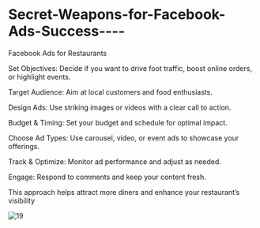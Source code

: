 # Secret-Weapons-for-Facebook-Ads-Success----

Facebook Ads for Restaurants

Set Objectives: Decide if you want to drive foot traffic, boost online orders, or highlight events.

Target Audience: Aim at local customers and food enthusiasts.

Design Ads: Use striking images or videos with a clear call to action.

Budget & Timing: Set your budget and schedule for optimal impact.

Choose Ad Types: Use carousel, video, or event ads to showcase your offerings.

Track & Optimize: Monitor ad performance and adjust as needed.

Engage: Respond to comments and keep your content fresh.

This approach helps attract more diners and enhance your restaurant’s visibility

![19](https://github.com/user-attachments/assets/de4bf908-c433-4a76-ad36-b778c2e9c453)
